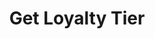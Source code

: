 ---
title: Get Loyalty Tier
type: endpoint
category: 639ba2628407100061f5faac
slug: get-loyalty-tier
parentDoc: 639ba2658407100061f5fab6
hidden: false
order: 42
---